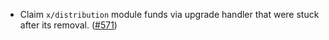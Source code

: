 - Claim `x/distribution` module funds via upgrade handler that were stuck after its removal. ([#571](https://github.com/noble-assets/noble/pull/571))
